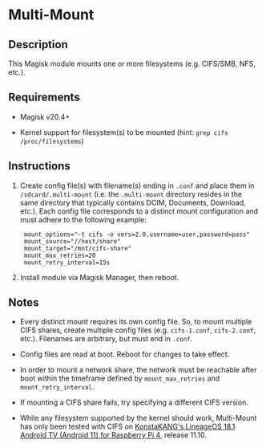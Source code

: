 # Multi-Mount

## Description

This Magisk module mounts one or more filesystems (e.g. CIFS/SMB, NFS, etc.).



## Requirements

- Magisk v20.4+

- Kernel support for filesystem(s) to be mounted (hint: `grep cifs /proc/filesystems`)



## Instructions

1. Create config file(s) with filename(s) ending in `.conf` and place them in `/sdcard/.multi-mount` (i.e. the
   `.multi-mount` directory resides in the same directory that typically contains DCIM, Documents, Download, etc.). Each
   config file corresponds to a distinct mount configuration and must adhere to the following example:

        mount_options="-t cifs -o vers=2.0,username=user,password=pass"
        mount_source="//host/share"
        mount_target="/mnt/cifs-share"
        mount_max_retries=20
        mount_retry_interval=15s

2. Install module via Magisk Manager, then reboot.



## Notes

- Every distinct mount requires its own config file. So, to mount multiple CIFS shares, create multiple config files
  (e.g. `cifs-1.conf`, `cifs-2.conf`, etc.). Filenames are arbitrary, but must end in `.conf`.

- Config files are read at boot. Reboot for changes to take effect.

- In order to mount a network share, the network must be reachable after boot within the timeframe defined by
  `mount_max_retries` and `mount_retry_interval`.

- If mounting a CIFS share fails, try specifying a different CIFS version.

- While any filesystem supported by the kernel should work, Multi-Mount has only been tested with CIFS on [KonstaKANG's
  LineageOS 18.1 Android TV (Android 11) for Raspberry Pi 4](https://konstakang.com/devices/rpi4/LineageOS18-ATV/),
  release 11.10.

